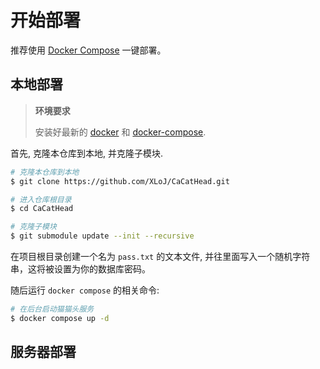 # 开始部署

推荐使用 [Docker Compose](https://docs.docker.com/compose/) 一键部署。

## 本地部署

> **环境要求**
>
> 安装好最新的 [docker](https://www.docker.com/) 和 [docker-compose](https://docs.docker.com/compose/).

首先, 克隆本仓库到本地, 并克隆子模块.

```bash
# 克隆本仓库到本地
$ git clone https://github.com/XLoJ/CaCatHead.git

# 进入仓库根目录
$ cd CaCatHead

# 克隆子模块
$ git submodule update --init --recursive
```

在项目根目录创建一个名为 `pass.txt` 的文本文件, 并往里面写入一个随机字符串，这将被设置为你的数据库密码。

随后运行 `docker compose` 的相关命令:

```bash
# 在后台启动猫猫头服务
$ docker compose up -d
```

## 服务器部署
